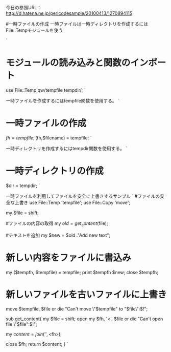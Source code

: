 今日の参照URL：http://d.hatena.ne.jp/perlcodesample/20100413/1270894115

#一時ファイルの作成
一時ファイルは一時ディレクトリを作成するにはFile::Tempモジュールを使う

`
# モジュールの読み込みと関数のインポート
use File::Temp qw/tempfile tempdir/;
`

一時ファイルを作成するにはtempfile関数を使用する。
`
# 一時ファイルの作成
$fh =tempfile;
($fh,$filename) = tempfile;
`

一時ディレクトリを作成するにはtempdir関数を使用する。
`
# 一時ディレクトリの作成
$dir = tempdir;
`

一時ファイルを利用してファイルを安全に上書きするサンプル
`
#ファイルの安全な上書き
use File::Temp 'tempfile';
use File::Copy 'move';

my $file = shift;

#ファイルの内容の取得
my $old =get_content($file);

#テキストを追加
my $new = $old ."Add new text";

# 新しい内容をファイルに書込み
my ($tempfh, $tempfile) = tempfile;
print $tempfh $new;
close $tempfh;

# 新しいファイルを古いファイルに上書き
move $tempfile, $file
  or die "Can't move \"$tempfile\" to \"$file\":$!";

sub get_content{
  my $file = shift;
  open my $fh, '<', $file
    or die "Can't open file \"$file\":$!";
    
  my $content = join('', <$fh>);
  
  close $fh;
  return $content;
 }
`
